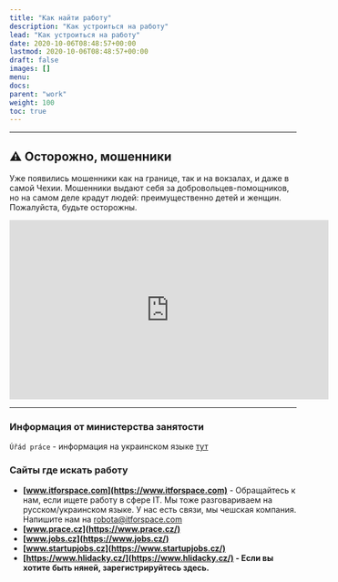 ```yaml
---
title: "Как найти работу"
description: "Как устроиться на работу"
lead: "Как устроиться на работу"
date: 2020-10-06T08:48:57+00:00
lastmod: 2020-10-06T08:48:57+00:00
draft: false
images: []
menu:
docs:
parent: "work"
weight: 100
toc: true
---
```


---

## :warning: Осторожно, мошенники

Уже появились мошенники как на границе, так и на вокзалах, и даже в самой Чехии.
Мошенники выдают себя за добровольцев-помощников, но на самом деле крадут людей: преимущественно детей и женщин. Пожалуйста, будьте осторожны.

<iframe width="560" height="315" src="https://www.youtube-nocookie.com/embed/bmcgvAsd5mA" title="YouTube video player" frameborder="0" allow="accelerometer; autoplay; clipboard-write; encrypted-media; gyroscope; picture-in-picture" allowfullscreen></iframe>

---
### Информация от министерства занятости
`Úřád práce` - информация на украинском языке
[тут](https://www.uradprace.cz/web/cz/-/pomoc-pro-obcany-ukrajiny-a-jejich-zamestnavatele)


### Сайты где искать работу
* **[www.itforspace.com](https://www.itforspace.com)** - Обращайтесь к нам, если ищете работу в сфере IT. Мы тоже разговариваем на русском/украинском языке. У нас есть связи, мы чешская компания. Напишите нам на [robota@itforspace.com](mailto:robota@itforspace.com)
* **[www.prace.cz](https://www.prace.cz/)**
* **[www.jobs.cz](https://www.jobs.cz/)**
* **[www.startupjobs.cz](https://www.startupjobs.cz/)**
* **[https://www.hlidacky.cz/](https://www.hlidacky.cz/) - Если вы хотите быть няней, зарегистрируйтесь здесь.**
